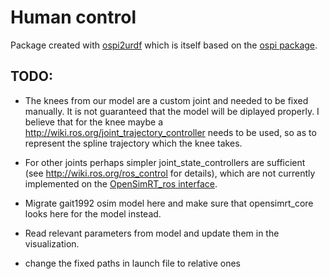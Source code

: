 # Human control

Package created with [ospi2urdf]( https://gitlab.inria.fr/elandais/ospi2urdf) which is itself based on the [ospi package](https://github.com/Gepetto/ospi).

## TODO:

- The knees from our model are a custom joint and needed to be fixed manually. It is not guaranteed that the model will be diplayed properly. I believe that for the knee maybe a http://wiki.ros.org/joint_trajectory_controller needs to be used, so as to represent the spline trajectory which the knee takes. 

- For other joints perhaps simpler joint_state_controllers are sufficient (see http://wiki.ros.org/ros_control for details), which are not currently implemented on the [OpenSimRT_ros interface](https://github.com/frederico-klein/OpenSimRT/tree/slim-death).

- Migrate gait1992 osim model here and make sure that opensimrt_core looks here for the model instead.
- Read relevant parameters from model and update them in the visualization. 
- change the fixed paths in launch file to relative ones



